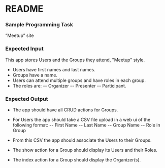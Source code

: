 # README #

### Sample Programming Task ###
“Meetup” site

### Expected Input ###

This app stores Users and the Groups they attend, "Meetup" style.
- Users have first names and last names. 
- Groups have a name. 
- Users can attend multiple groups and have roles in each group. 
- The roles are:
-- Organizer
-- Presenter
-- Participant.

### Expected Output ###

- The app should have all CRUD actions for Groups.
- For Users the app should take a CSV file upload in a web ui of the following format:
-- First Name
-- Last Name
-- Group Name
-- Role in Group

- From this CSV the app should associate the Users to their Groups.
- The show action for a Group should display its Users and their Roles.
- The index action for a Group should display the Organizer(s).
